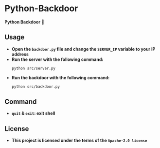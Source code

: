 # **Python-Backdoor**
**Python Backdoor 🚪**
## **Usage**  
  - **Open the `backdoor.py` file and change the `SERVER_IP` variable to your IP address**
  - **Run the server with the following command:**  
    ```bash
    python src/server.py
    ```  
  - **Run the backdoor with the following command:**  
    ```bash
    python src/backdoor.py
    ```
## Command
  - **`quit` & `exit`: exit shell**

## **License**  
  - **This project is licensed under the terms of the `Apache-2.0 license`**
